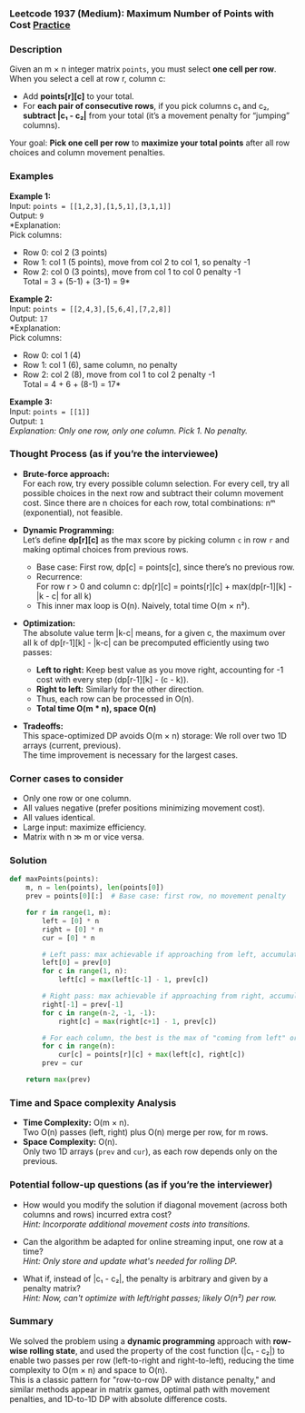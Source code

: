 ### Leetcode 1937 (Medium): Maximum Number of Points with Cost [Practice](https://leetcode.com/problems/maximum-number-of-points-with-cost)

### Description  
Given an m × n integer matrix `points`, you must select **one cell per row**.  
When you select a cell at row r, column c:
- Add **points[r][c]** to your total.
- For **each pair of consecutive rows**, if you pick columns c₁ and c₂, **subtract |c₁ - c₂|** from your total (it’s a movement penalty for “jumping” columns).

Your goal: **Pick one cell per row** to **maximize your total points** after all row choices and column movement penalties.

### Examples  

**Example 1:**  
Input: `points = [[1,2,3],[1,5,1],[3,1,1]]`  
Output: `9`  
*Explanation:  
Pick columns:  
- Row 0: col 2 (3 points)  
- Row 1: col 1 (5 points), move from col 2 to col 1, so penalty -1  
- Row 2: col 0 (3 points), move from col 1 to col 0 penalty -1  
Total = 3 + (5-1) + (3-1) = 9*

**Example 2:**  
Input: `points = [[2,4,3],[5,6,4],[7,2,8]]`  
Output: `17`  
*Explanation:  
Pick columns:  
- Row 0: col 1 (4)  
- Row 1: col 1 (6), same column, no penalty  
- Row 2: col 2 (8), move from col 1 to col 2 penalty -1  
Total = 4 + 6 + (8-1) = 17*

**Example 3:**  
Input: `points = [[1]]`  
Output: `1`  
*Explanation: Only one row, only one column. Pick 1. No penalty.*

### Thought Process (as if you’re the interviewee)  

- **Brute-force approach:**  
  For each row, try every possible column selection. For every cell, try all possible choices in the next row and subtract their column movement cost. Since there are n choices for each row, total combinations: nᵐ (exponential), not feasible.
  
- **Dynamic Programming:**  
  Let’s define **dp[r][c]** as the max score by picking column `c` in row `r` and making optimal choices from previous rows.  
  - Base case: First row, dp[c] = points[c], since there’s no previous row.
  - Recurrence:  
    For row r > 0 and column c:
      dp[r][c] = points[r][c] + max(dp[r-1][k] - |k - c| for all k)
  - This inner max loop is O(n). Naively, total time O(m × n²).

- **Optimization:**  
  The absolute value term |k-c| means, for a given c, the maximum over all k of dp[r-1][k] - |k-c| can be precomputed efficiently using two passes:
    - **Left to right:** Keep best value as you move right, accounting for -1 cost with every step (dp[r-1][k] - (c - k)).
    - **Right to left:** Similarly for the other direction.
  - Thus, each row can be processed in O(n).
  - **Total time O(m \* n), space O(n)**

- **Tradeoffs:**  
  This space-optimized DP avoids O(m × n) storage: We roll over two 1D arrays (current, previous).  
  The time improvement is necessary for the largest cases.

### Corner cases to consider  
- Only one row or one column.
- All values negative (prefer positions minimizing movement cost).
- All values identical.
- Large input: maximize efficiency.
- Matrix with n ≫ m or vice versa.

### Solution

```python
def maxPoints(points):
    m, n = len(points), len(points[0])
    prev = points[0][:]  # Base case: first row, no movement penalty

    for r in range(1, m):
        left = [0] * n
        right = [0] * n
        cur = [0] * n

        # Left pass: max achievable if approaching from left, accumulating the cost
        left[0] = prev[0]
        for c in range(1, n):
            left[c] = max(left[c-1] - 1, prev[c])

        # Right pass: max achievable if approaching from right, accumulating the cost
        right[-1] = prev[-1]
        for c in range(n-2, -1, -1):
            right[c] = max(right[c+1] - 1, prev[c])

        # For each column, the best is the max of "coming from left" or "coming from right"
        for c in range(n):
            cur[c] = points[r][c] + max(left[c], right[c])
        prev = cur

    return max(prev)
```

### Time and Space complexity Analysis  

- **Time Complexity:** O(m × n).  
  Two O(n) passes (left, right) plus O(n) merge per row, for m rows.
- **Space Complexity:** O(n).  
  Only two 1D arrays (`prev` and `cur`), as each row depends only on the previous.

### Potential follow-up questions (as if you’re the interviewer)  

- How would you modify the solution if diagonal movement (across both columns and rows) incurred extra cost?  
  *Hint: Incorporate additional movement costs into transitions.*

- Can the algorithm be adapted for online streaming input, one row at a time?  
  *Hint: Only store and update what's needed for rolling DP.*

- What if, instead of |c₁ - c₂|, the penalty is arbitrary and given by a penalty matrix?  
  *Hint: Now, can't optimize with left/right passes; likely O(n²) per row.*

### Summary
We solved the problem using a **dynamic programming** approach with **row-wise rolling state**, and used the property of the cost function (|c₁ - c₂|) to enable two passes per row (left-to-right and right-to-left), reducing the time complexity to O(m × n) and space to O(n).  
This is a classic pattern for "row-to-row DP with distance penalty," and similar methods appear in matrix games, optimal path with movement penalties, and 1D-to-1D DP with absolute difference costs.